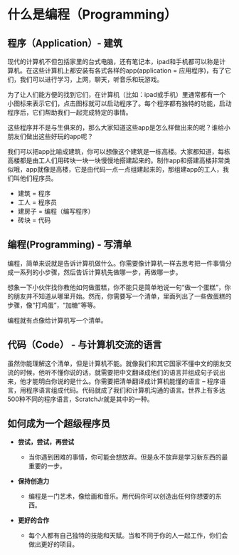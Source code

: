 # 什么是编程（Programming）

## 程序（Application）- 建筑
现代的计算机不但包括家里的台式电脑，还有笔记本，ipad和手机都可以称是计算机。在这些计算机上都安装有各式各样的app(application = 应用程序)，有了它们，我们可以进行学习，上网，聊天，听音乐和玩游戏。

为了让人们能方便的找到它们，在计算机（比如：ipad或手机）里通常都有一个小图标来表示它们，点击图标就可以启动程序了。每个程序都有独特的功能，启动程序后，它们帮助我们一起完成特定的事情。

这些程序并不是与生俱来的，那么大家知道这些app是怎么样做出来的呢？谁给小朋友们做出这些好玩的app呢？

我们可以把app比喻成建筑，你可以想像这个建筑是一栋高楼。大家都知道，每栋高楼都是由工人们用砖块一块一块慢慢地搭建起来的。制作app和搭建高楼非常类似哦，app就像是高楼，它是由代码一点一点组建起来的，那组建app的工人，我们叫他们程序员。

- 建筑 = 程序
- 工人 = 程序员
- 建房子 = 编程（编写程序）
- 砖块 = 代码

## 编程(Programming) - 写清单
编程，简单来说就是告诉计算机做什么。你需要像计算机一样去思考把一件事情分成一系列的小步骤，然后告诉计算机先做哪一步，再做哪一步。

想象一下小伙伴找你教他如何做蛋糕，你不能只是简单地说一句“做一个蛋糕”，你的朋友并不知道从哪里开始。然而，你需要写一个清单，里面列出了一些做蛋糕的步骤，像“打鸡蛋”，“加糖”等等。

编程就有点像给计算机写一个清单。

## 代码（Code） - 与计算机交流的语言
虽然你能理解这个清单，但是计算机不能。就像我们和其它国家不懂中文的朋友交流的时候，他听不懂你说的话，就需要把中文翻译成他们的语言并组成句子说出来，他才能明白你说的是什么。你需要把清单翻译成计算机能懂的语言 – 程序语言，用程序语言组成代码。代码就成了我们和计算机沟通的语言。世界上有多达500种不同的程序语言，ScratchJr就是其中的一种。

## 如何成为一个超级程序员
- **尝试，尝试，再尝试**
  - 当你遇到困难的事情，你可能会想放弃。但是永不放弃是学习新东西的最重要的一步。

- **保持创造力**
  - 编程是一门艺术，像绘画和音乐。用代码你可以创造出任何你想要的东西。

- **更好的合作**
  - 每个人都有自己独特的技能和天赋。当和不同于你的人一起工作，你们会做出更好的项目。
